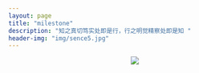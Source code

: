 ```yaml
---
layout: page
title: "milestone"
description: "知之真切笃实处即是行，行之明觉精察处即是知 "
header-img: "img/sence5.jpg"
---
```



<center>
    <p><img src="http://img3.douban.com/view/photo/photo/public/p2271675670.jpg" align="center"></p>
</center>









